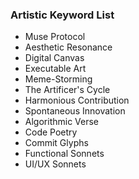 ### Artistic Keyword List

*   Muse Protocol
*   Aesthetic Resonance
*   Digital Canvas
*   Executable Art
*   Meme-Storming
*   The Artificer's Cycle
*   Harmonious Contribution
*   Spontaneous Innovation
*   Algorithmic Verse
*   Code Poetry
*   Commit Glyphs
*   Functional Sonnets
*   UI/UX Sonnets
